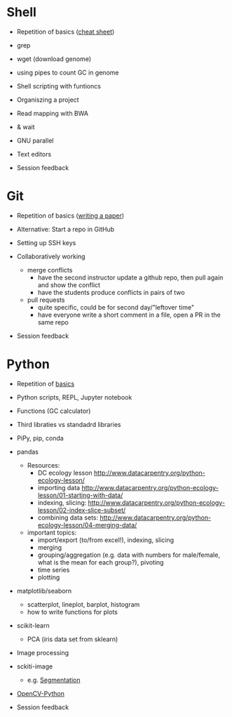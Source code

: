 # Shell 

- Repetition of basics ([cheat sheet](https://github.com/konrad/Introduction_to_the_Unix_Shell_for_biologists/blob/master/Unix_Shell_cheat_sheet.md))
- grep
- wget (download genome)
- using pipes to count GC in genome
- Shell scripting with funtioncs
- Organiszing a project
- Read mapping with BWA
- & wait
- GNU parallel
- Text editors

- Session feedback

# Git 

- Repetition of basics ([writing a paper](https://github.com/swcarpentry-wuerzburg/2017-09-04-Software_Carpentry_Wuerzburg_Teaching_Material/blob/master/Git/Git.md))
- Alternative: Start a repo in GitHub
- Setting up SSH keys
- Collaboratively working 
  - merge conflicts
    - have the second instructor update a github repo, then pull again and show the conflict
    - have the students produce conflicts in pairs of two
  - pull requests
    - quite specific, could be for second day/"leftover time"
    - have everyone write a short comment in a file, open a PR in the same repo

- Session feedback

# Python

- Repetition of [basics](https://github.com/konrad/2017-03-29-Software_Carpentry_Munich_Teaching_Material/blob/master/Python/Jupyter_notebooks_fresh/SwC_python_session-1.ipynb)
- Python scripts, REPL, Jupyter notebook
- Functions (GC calculator)
- Third libraties vs standadrd libraries
- PiPy, pip, conda
- pandas
  - Resources:
    - DC ecology lesson http://www.datacarpentry.org/python-ecology-lesson/
    - importing data http://www.datacarpentry.org/python-ecology-lesson/01-starting-with-data/
    - indexing, slicing: http://www.datacarpentry.org/python-ecology-lesson/02-index-slice-subset/
    - combining data sets: http://www.datacarpentry.org/python-ecology-lesson/04-merging-data/
  - important topics:
    - import/export (to/from excel!), indexing, slicing
    - merging
    - grouping/aggregation (e.g. data with numbers for male/female, what is the mean for each group?), pivoting
    - time series
    - plotting
- matplotlib/seaborn
  - scatterplot, lineplot, barplot, histogram
  - how to write functions for plots
- scikit-learn
  - PCA (iris data set from sklearn)
- Image processing
 - sckiti-image
   - e.g. [Segmentation](http://www.scipy-lectures.org/packages/scikit-image/#image-segmentation)
 - [OpenCV-Python](https://opencv-python-tutroals.readthedocs.io)

- Session feedback

